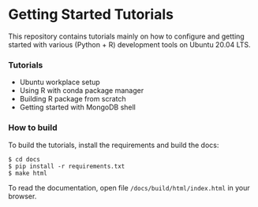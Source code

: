 # Getting Started Tutorials

This repository contains tutorials mainly on how to configure and getting started
with various (Python + R) development tools on Ubuntu 20.04 LTS.

### Tutorials

* Ubuntu workplace setup
* Using R with conda package manager
* Building R package from scratch
* Getting started with MongoDB shell

### How to build
  
To build the tutorials, install the requirements and build the docs:

```
$ cd docs
$ pip install -r requirements.txt
$ make html
```

To read the documentation, open file `/docs/build/html/index.html` in your browser.
